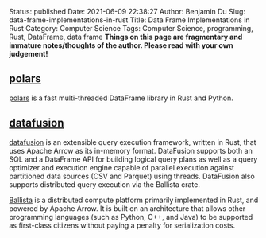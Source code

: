 Status: published
Date: 2021-06-09 22:38:27
Author: Benjamin Du
Slug: data-frame-implementations-in-rust
Title: Data Frame Implementations in Rust
Category: Computer Science
Tags: Computer Science, programming, Rust, DataFrame, data frame
**Things on this page are fragmentary and immature notes/thoughts of the author. Please read with your own judgement!**

## [polars](https://github.com/pola-rs/polars)
[polars](https://github.com/pola-rs/polars)
is a fast multi-threaded DataFrame library in Rust and Python.

## [datafusion](https://github.com/apache/arrow-datafusion)
[datafusion](https://github.com/apache/arrow-datafusion)
is an extensible query execution framework, written in Rust, 
that uses Apache Arrow as its in-memory format.
DataFusion supports both an SQL and a DataFrame API 
for building logical query plans as well as a query optimizer 
and execution engine capable of parallel execution 
against partitioned data sources (CSV and Parquet) using threads.
DataFusion also supports distributed query execution via the Ballista crate.

[Ballista](https://github.com/apache/arrow-datafusion/tree/master/ballista)
is a distributed compute platform primarily implemented in Rust, and powered by Apache Arrow. 
It is built on an architecture that allows other programming languages (such as Python, C++, and Java) 
to be supported as first-class citizens without paying a penalty for serialization costs.


